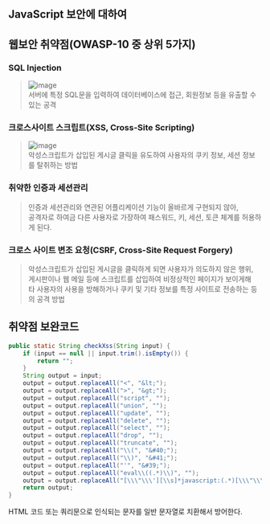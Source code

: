 ##  JavaScript 보안에 대하여

## 웹보안 취약점(OWASP-10 중 상위 5가지)

### SQL Injection
> ![image](https://github.com/jinjucha/jinjucha.github.io/assets/46393932/8c218130-8fb5-4bba-889b-61d8c8f4c86e) <br>
> 서버에 특정 SQL문을 입력하여 데이터베이스에 접근, 회원정보 등을 유출할 수 있는 공격

### 크로스사이트 스크립트(XSS, Cross-Site Scripting)
> ![image](https://github.com/jinjucha/jinjucha.github.io/assets/46393932/4ecf718f-8195-47ca-816b-abe7bdde6342) <br>
> 악성스크립트가 삽입된 게시글 클릭을 유도하여 사용자의 쿠키 정보, 세션 정보를 탈취하는 방법

### 취약한 인증과 세션관리
> 인증과 세션관리와 연관된 어플리케이션 기능이 올바르게 구현되지 않아, <br>
> 공격자로 하여금 다른 사용자로 가장하여 패스워드, 키, 세션, 토큰 체계를 허용하게 된다.

### 크로스 사이트 변조 요청(CSRF, Cross-Site Request Forgery)
> 악성스크립트가 삽입된 게시글을 클릭하게 되면 사용자가 의도하지 않은 행위, <br>
> 게시판이나 웹 메일 등에 스크립트를 삽입하여 비정상적인 페이지가 보이게해 <br>
> 타 사용자의 사용을 방해하거나 쿠키 및 기타 정보를 특정 사이트로 전송하는 등의 공격 방법

## 취약점 보완코드

```java
public static String checkXss(String input) {
    if (input == null || input.trim().isEmpty()) {
        return "";
    }
    String output = input;
    output = output.replaceAll("<", "&lt;");
    output = output.replaceAll(">", "&gt;");
    output = output.replaceAll("script", "");
    output = output.replaceAll("union", "");
    output = output.replaceAll("update", "");
    output = output.replaceAll("delete", "");
    output = output.replaceAll("select", "");
    output = output.replaceAll("drop", "");
    output = output.replaceAll("truncate", "");
    output = output.replaceAll("\\(", "&#40;");
    output = output.replaceAll("\\)", "&#41;");
    output = output.replaceAll("'", "&#39;");
    output = output.replaceAll("eval\\((.*)\\)", "");
    output = output.replaceAll("[\\\"\\\'][\\s]*javascript:(.*)[\\\"\\\']", "\"\"");
    return output;
}
```
HTML 코드 또는 쿼리문으로 인식되는 문자를 일반 문자열로 치환해서 방어한다.
 

